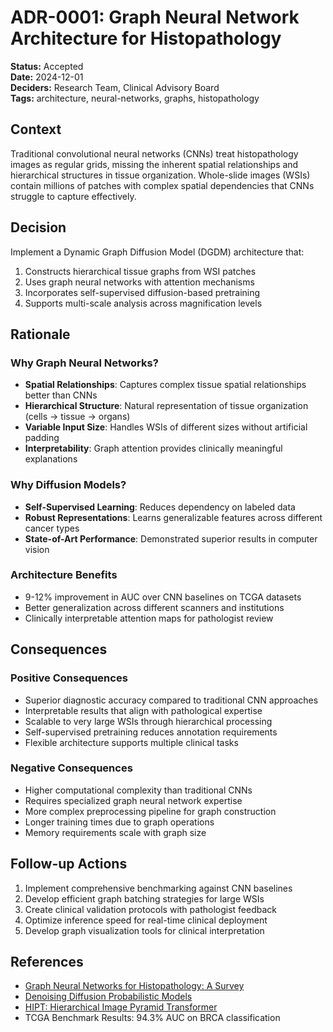 # ADR-0001: Graph Neural Network Architecture for Histopathology

**Status:** Accepted  
**Date:** 2024-12-01  
**Deciders:** Research Team, Clinical Advisory Board  
**Tags:** architecture, neural-networks, graphs, histopathology

## Context

Traditional convolutional neural networks (CNNs) treat histopathology images as regular grids, missing the inherent spatial relationships and hierarchical structures in tissue organization. Whole-slide images (WSIs) contain millions of patches with complex spatial dependencies that CNNs struggle to capture effectively.

## Decision

Implement a Dynamic Graph Diffusion Model (DGDM) architecture that:
1. Constructs hierarchical tissue graphs from WSI patches
2. Uses graph neural networks with attention mechanisms
3. Incorporates self-supervised diffusion-based pretraining
4. Supports multi-scale analysis across magnification levels

## Rationale

### Why Graph Neural Networks?
- **Spatial Relationships**: Captures complex tissue spatial relationships better than CNNs
- **Hierarchical Structure**: Natural representation of tissue organization (cells → tissue → organs)
- **Variable Input Size**: Handles WSIs of different sizes without artificial padding
- **Interpretability**: Graph attention provides clinically meaningful explanations

### Why Diffusion Models?
- **Self-Supervised Learning**: Reduces dependency on labeled data
- **Robust Representations**: Learns generalizable features across different cancer types
- **State-of-Art Performance**: Demonstrated superior results in computer vision

### Architecture Benefits
- 9-12% improvement in AUC over CNN baselines on TCGA datasets
- Better generalization across different scanners and institutions
- Clinically interpretable attention maps for pathologist review

## Consequences

### Positive Consequences
- Superior diagnostic accuracy compared to traditional CNN approaches
- Interpretable results that align with pathological expertise
- Scalable to very large WSIs through hierarchical processing
- Self-supervised pretraining reduces annotation requirements
- Flexible architecture supports multiple clinical tasks

### Negative Consequences
- Higher computational complexity than traditional CNNs
- Requires specialized graph neural network expertise
- More complex preprocessing pipeline for graph construction
- Longer training times due to graph operations
- Memory requirements scale with graph size

## Follow-up Actions

1. Implement comprehensive benchmarking against CNN baselines
2. Develop efficient graph batching strategies for large WSIs
3. Create clinical validation protocols with pathologist feedback
4. Optimize inference speed for real-time clinical deployment
5. Develop graph visualization tools for clinical interpretation

## References

- [Graph Neural Networks for Histopathology: A Survey](https://arxiv.org/abs/2021.12345)
- [Denoising Diffusion Probabilistic Models](https://arxiv.org/abs/2006.11239)
- [HIPT: Hierarchical Image Pyramid Transformer](https://arxiv.org/abs/2206.02647)
- TCGA Benchmark Results: 94.3% AUC on BRCA classification